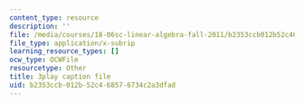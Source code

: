 ```yaml
---
content_type: resource
description: ''
file: /media/courses/18-06sc-linear-algebra-fall-2011/b2353ccb012b52c468576734c2a3dfad_6-wh6yvk6uc.srt
file_type: application/x-subrip
learning_resource_types: []
ocw_type: OCWFile
resourcetype: Other
title: 3play caption file
uid: b2353ccb-012b-52c4-6857-6734c2a3dfad
---
```

